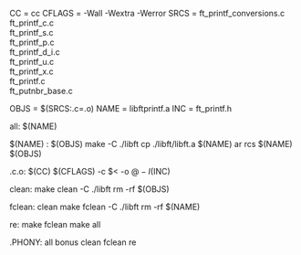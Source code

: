 <!-- 라이브러리 불러오기 -->
<!-- 실행 시 라이브러리도 같이 컴파일 -->

CC = cc
CFLAGS = -Wall -Wextra -Werror
SRCS = ft_printf_conversions.c \
ft_printf_c.c \
ft_printf_s.c \
ft_printf_p.c \
ft_printf_d_i.c \
ft_printf_u.c \
ft_printf_x.c \
ft_printf.c \
ft_putnbr_base.c

OBJS = $(SRCS:.c=.o)
NAME = libftprintf.a
INC = ft_printf.h

all: $(NAME)

$(NAME) : $(OBJS)
    make -C ./libft
    cp ./libft/libft.a $(NAME)
    ar rcs $(NAME) $(OBJS)

.c.o:
    $(CC) $(CFLAGS) -c $< -o $@ -I$(INC)

clean:
    make clean -C ./libft
    rm -rf $(OBJS)

fclean: clean
    make fclean -C ./libft
    rm -rf $(NAME)

re:
    make fclean
    make all

.PHONY: all bonus clean fclean re
